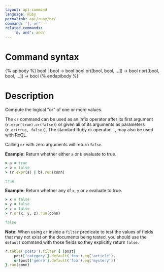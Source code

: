 ```yaml
---
layout: api-command
language: Ruby
permalink: api/ruby/or/
command: '|, or'
related_commands:
    '&, and': and/
---
```


# Command syntax #

{% apibody %}
bool | bool &rarr; bool
bool.or([bool, bool, ...]) &rarr; bool
r.or([bool, bool, ...]) &rarr; bool
{% endapibody %}

# Description #

Compute the logical "or" of one or more values.

The `or` command can be used as an infix operator after its first argument (`r.expr(true).or(false)`) or given all of its arguments as parameters (`r.or(true, false)`). The standard Ruby or operator, `|`, may also be used with ReQL.

Calling `or` with zero arguments will return `false`.

__Example:__ Return whether either `a` or `b` evaluate to true.

```rb
> a = true
> b = false
> (r.expr(a) | b).run(conn)

true
```

__Example:__ Return whether any of `x`, `y` or `z` evaluate to true.

```rb
> x = false
> y = false
> z = false
> r.or(x, y, z).run(conn)

false
```

__Note:__ When using `or` inside a `filter` predicate to test the values of fields that may not exist on the documents being tested, you should use the `default` command with those fields so they explicitly return `false`.

```rb
r.table('posts').filter { |post|
    post['category'].default('foo').eq('article').
    or(post['genre'].default('foo').eq('mystery'))
}.run(conn)
```
